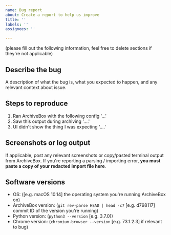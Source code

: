 ```yaml
---
name: Bug report
about: Create a report to help us improve
title: ''
labels: ''
assignees: ''

---
```


(please fill out the following information, feel free to delete sections if they're not applicable)

## Describe the bug
A description of what the bug is, what you expected to happen, 
and any relevant context about issue.

## Steps to reproduce

1. Ran ArchiveBox with the following config '...'
2. Saw this output during archiving '....'
3. UI didn't show the thing I was expecting '....'

## Screenshots or log output

If applicable, post any relevant screenshots or copy/pasted terminal output from ArchiveBox.
If you're reporting a parsing / importing error, **you must paste a copy of your redacted import file here**.

## Software versions

 - OS:                        ([e.g. macOS 10.14] the operating system you're running ArchiveBox on)
 - ArchiveBox version:        (`git rev-parse HEAD | head -c7` [e.g. d798117] commit ID of the version you're running)
 - Python version:            (`python3 --version` [e.g. 3.7.0])
 - Chrome version:            (`chromium-browser --version` [e.g. 73.1.2.3] if relevant to bug)
